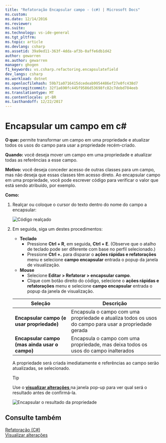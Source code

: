 ```yaml
---
title: "Refatoração Encapsular campo - (c#) | Microsoft Docs"
ms.custom: 
ms.date: 12/14/2016
ms.reviewer: 
ms.suite: 
ms.technology: vs-ide-general
ms.tgt_pltfrm: 
ms.topic: article
ms.devlang: csharp
ms.assetid: 39a9ed11-363f-4dda-af3b-0affe6db1d42
author: gewarren
ms.author: gewarren
manager: ghogen
f1_keywords: vs.csharp.refactoring.encapsulatefield
dev_langs: csharp
ms.workload: dotnet
ms.openlocfilehash: 59b71a0716415dcedeab9954486ef27e0fc438d7
ms.sourcegitcommit: 32f1a690fc445f9586d53698fc82c7debd784eeb
ms.translationtype: MT
ms.contentlocale: pt-BR
ms.lasthandoff: 12/22/2017
---
```

# <a name="encapsulate-a-field-in-c"></a>Encapsular um campo em c# #
**O que:** permite transformar um campo em uma propriedade e atualizar todos os usos do campo para usar a propriedade recém-criado.

**Quando:** você deseja mover um campo em uma propriedade e atualizar todas as referências a esse campo.  

**Motivo:** você deseja conceder acesso de outras classes para um campo, mas não deseja que essas classes têm acesso direto.  Ao encapsular campo em uma propriedade, você pode escrever código para verificar o valor que está sendo atribuído, por exemplo.

**Como:**

1. Realçar ou coloque o cursor do texto dentro do nome do campo a encapsular:

   ![Código realçado](media/encapsulate_highlight.png)

1. Em seguida, siga um destes procedimentos:
   * **Teclado**
     * Pressione **Ctrl + R**, em seguida, **Ctrl + E**.  (Observe que o atalho de teclado pode ser diferente com base no perfil selecionado.)
     * Pressione **Ctrl +.** para disparar o **ações rápidas e refatorações** menu e selecione **campo encapsular** entrada o popup da janela de visualização.
   * **Mouse**
     * Selecione **Editar > Refatorar > encapsular campo**.
     * Clique com botão direito do código, selecione o **ações rápidas e refatorações** menu e selecione **campo encapsular** entrada o popup da janela de visualização.

   Seleção | Descrição
   --------- | -----------
   **Encapsular campo (e usar propriedade)** | Encapsula o campo com uma propriedade e atualiza todos os usos do campo para usar a propriedade gerada
   **Encapsular campo (mas ainda usar o campo)** | Encapsula o campo com uma propriedade, mas deixa todos os usos do campo inalterados

   A propriedade será criada imediatamente e referências ao campo serão atualizadas, se selecionado.

   > [!TIP]
   > Use o [ **visualizar alterações** ](../../ide/preview-changes.md) na janela pop-up para ver qual será o resultado antes de confirmá-la.

   ![Encapsular o resultado da propriedade](media/encapsulate_result.png)

## <a name="see-also"></a>Consulte também  
[Refatoração (C#)](../refactoring-csharp.md)  
[Visualizar alterações](../../ide/preview-changes.md)